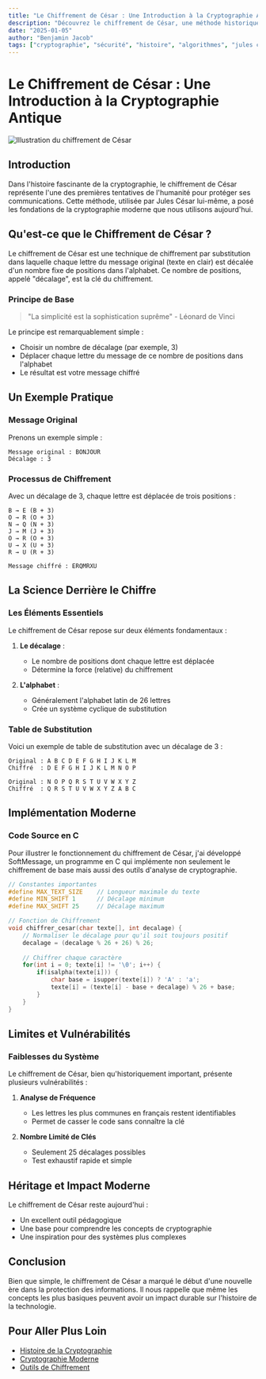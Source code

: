 ```yaml
---
title: "Le Chiffrement de César : Une Introduction à la Cryptographie Antique"
description: "Découvrez le chiffrement de César, une méthode historique de cryptographie qui a révolutionné la sécurité des communications dans l'Antiquité. Un guide complet pour comprendre ce système de chiffrement classique."
date: "2025-01-05"
author: "Benjamin Jacob"
tags: ["cryptographie", "sécurité", "histoire", "algorithmes", "jules césar"]
---
```


# Le Chiffrement de César : Une Introduction à la Cryptographie Antique

![Illustration du chiffrement de César](https://upload.wikimedia.org/wikipedia/commons/4/4a/Caesar_cipher_left_shift_of_3.svg)

## Introduction

Dans l'histoire fascinante de la cryptographie, le chiffrement de César représente l'une des premières tentatives de l'humanité pour protéger ses communications. Cette méthode, utilisée par Jules César lui-même, a posé les fondations de la cryptographie moderne que nous utilisons aujourd'hui.

## Qu'est-ce que le Chiffrement de César ?

Le chiffrement de César est une technique de chiffrement par substitution dans laquelle chaque lettre du message original (texte en clair) est décalée d'un nombre fixe de positions dans l'alphabet. Ce nombre de positions, appelé "décalage", est la clé du chiffrement.

### Principe de Base

> "La simplicité est la sophistication suprême" - Léonard de Vinci

Le principe est remarquablement simple :
- Choisir un nombre de décalage (par exemple, 3)
- Déplacer chaque lettre du message de ce nombre de positions dans l'alphabet
- Le résultat est votre message chiffré

## Un Exemple Pratique

### Message Original
Prenons un exemple simple :
```
Message original : BONJOUR
Décalage : 3
```

### Processus de Chiffrement
Avec un décalage de 3, chaque lettre est déplacée de trois positions :
```
B → E (B + 3)
O → R (O + 3)
N → Q (N + 3)
J → M (J + 3)
O → R (O + 3)
U → X (U + 3)
R → U (R + 3)

Message chiffré : ERQMRXU
```

## La Science Derrière le Chiffre

### Les Éléments Essentiels

Le chiffrement de César repose sur deux éléments fondamentaux :

1. **Le décalage** : 
   - Le nombre de positions dont chaque lettre est déplacée
   - Détermine la force (relative) du chiffrement

2. **L'alphabet** : 
   - Généralement l'alphabet latin de 26 lettres
   - Crée un système cyclique de substitution

### Table de Substitution

Voici un exemple de table de substitution avec un décalage de 3 :

```
Original : A B C D E F G H I J K L M
Chiffré  : D E F G H I J K L M N O P

Original : N O P Q R S T U V W X Y Z
Chiffré  : Q R S T U V W X Y Z A B C
```

## Implémentation Moderne

### Code Source en C

Pour illustrer le fonctionnement du chiffrement de César, j'ai développé SoftMessage, un programme en C qui implémente non seulement le chiffrement de base mais aussi des outils d'analyse de cryptographie.

```c
// Constantes importantes
#define MAX_TEXT_SIZE    // Longueur maximale du texte
#define MIN_SHIFT 1      // Décalage minimum
#define MAX_SHIFT 25     // Décalage maximum

// Fonction de Chiffrement
void chiffrer_cesar(char texte[], int decalage) {
    // Normaliser le décalage pour qu'il soit toujours positif
    decalage = (decalage % 26 + 26) % 26;
    
    // Chiffrer chaque caractère
    for(int i = 0; texte[i] != '\0'; i++) {
        if(isalpha(texte[i])) {
            char base = isupper(texte[i]) ? 'A' : 'a';
            texte[i] = (texte[i] - base + decalage) % 26 + base;
        }
    }
}
```

## Limites et Vulnérabilités

### Faiblesses du Système

Le chiffrement de César, bien qu'historiquement important, présente plusieurs vulnérabilités :

1. **Analyse de Fréquence** 
   - Les lettres les plus communes en français restent identifiables
   - Permet de casser le code sans connaître la clé

2. **Nombre Limité de Clés**
   - Seulement 25 décalages possibles
   - Test exhaustif rapide et simple

## Héritage et Impact Moderne

Le chiffrement de César reste aujourd'hui :
- Un excellent outil pédagogique
- Une base pour comprendre les concepts de cryptographie
- Une inspiration pour des systèmes plus complexes

## Conclusion

Bien que simple, le chiffrement de César a marqué le début d'une nouvelle ère dans la protection des informations. Il nous rappelle que même les concepts les plus basiques peuvent avoir un impact durable sur l'histoire de la technologie.

## Pour Aller Plus Loin

- [Histoire de la Cryptographie](https://fr.wikipedia.org/wiki/Histoire_de_la_cryptologie)
- [Cryptographie Moderne](https://fr.wikipedia.org/wiki/Cryptographie_symétrique)
- [Outils de Chiffrement](https://www.cryptool.org/)
